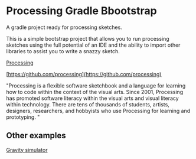 # Processing Gradle Bbootstrap
A gradle project ready for processing sketches. 


This is a simple bootstrap project that allows you to run processing sketches using the full potential of an IDE and 
the ability to import other libraries to assist you to write a snazzy sketch. 


[Processing](https://processing.org/)

[https://github.com/processing](https://github.com/processing)

"Processing is a flexible software sketchbook and a language for learning how to code within the context of the visual arts. Since 2001, Processing has promoted software literacy within the visual arts and visual literacy within technology. There are tens of thousands of students, artists, designers, researchers, and hobbyists who use Processing for learning and prototyping. "

## Other examples
[Gravity simulator ](https://github.com/nikpappas/gravity-simulator)

